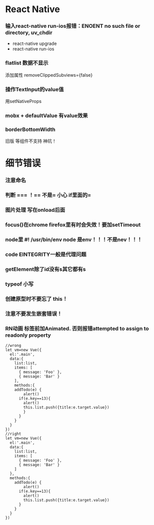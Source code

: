 # React Native
### 输入react-native run-ios报错：ENOENT no such file or directory, uv_chdir
* react-native upgrade
* react-native run-ios
### flatlist 数据不显示
添加属性 removeClippedSubviews={false}
### 操作TextInput的value值
用setNativeProps
### mobx + defaultValue 有value效果

### borderBottomWidth
旧版 <Text>等组件不支持 神坑！

# 细节错误
### 注意命名
### 判断 === ！== 不是= 小心 if里面的=
### 图片处理 写在onload后面
### focus()在chrome firefox里有时会失效！要加setTimeout
### node里 #! /usr/bin/env node 是env！！！不是nev！！！
### code EINTEGRITY一般是代理问题
### getElement除了id没有s其它都有s
### typeof 小写
### 创建原型时不要忘了 this！
### 注意不要发生嵌套错误！
### RN动画 标签前加Animated. 否则报错attempted to assign to readonly property
```
//wrong
let vm=new Vue({
  el:'.main',
  data:{
    list:list,
    items: [
      { message: 'Foo' },
      { message: 'Bar' }
    ],
    methods:{
    addTodo(e) {
        alert()
      if(e.key==13){
        alert()
        this.list.push({title:e.target.value})
        }
      }
    }
  }
})
//right
let vm=new Vue({
  el:'.main',
  data:{
    list:list,
    items: [
      { message: 'Foo' },
      { message: 'Bar' }
    ]
  },
  methods:{
    addTodo(e) {
        alert()
      if(e.key==13){
        alert()
        this.list.push({title:e.target.value})
      }
    }
  }
})
```
